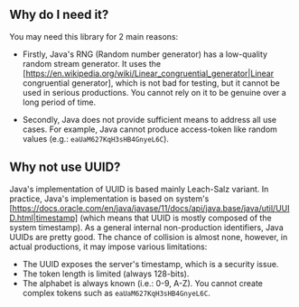 

## Why do I need it?

You may need this library for 2 main reasons:

* Firstly, Java's RNG (Random number generator) has a low-quality random stream generator. It uses the
  [https://en.wikipedia.org/wiki/Linear_congruential_generator|Linear congruential generator], which is not bad for
  testing, but it cannot be used in serious productions. You cannot rely on it to be genuine over a long period of time.

* Secondly, Java does not provide sufficient means to address all use cases. For example, Java cannot produce
  access-token like random values (e.g.: `eaUaM627KqH3sHB4GnyeL6C`).

## Why not use UUID?

Java's implementation of UUID is based mainly Leach-Salz variant. In practice, Java's implementation is based on
system's [https://docs.oracle.com/en/java/javase/11/docs/api/java.base/java/util/UUID.html|timestamp] (which means that
UUID is mostly composed of the system timestamp). As a general internal non-production identifiers, Java UUIDs are
pretty good. The chance of collision is almost none, however, in actual productions, it may impose various limitations:

* The UUID exposes the server's timestamp, which is a security issue.
* The token length is limited (always 128-bits).
* The alphabet is always known (i.e.: 0-9, A-Z). You cannot create complex tokens such as `eaUaM627KqH3sHB4GnyeL6C`.

